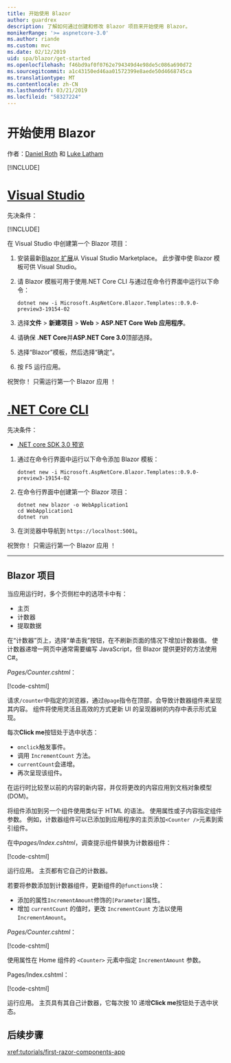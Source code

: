 ```yaml
---
title: 开始使用 Blazor
author: guardrex
description: 了解如何通过创建和修改 Blazor 项目来开始使用 Blazor。
monikerRange: '>= aspnetcore-3.0'
ms.author: riande
ms.custom: mvc
ms.date: 02/12/2019
uid: spa/blazor/get-started
ms.openlocfilehash: f46bd9af0f0762e794349d4e98de5c086a690d72
ms.sourcegitcommit: a1c43150ed46aa01572399e8aede50d4668745ca
ms.translationtype: MT
ms.contentlocale: zh-CN
ms.lasthandoff: 03/21/2019
ms.locfileid: "58327224"
---
```

# <a name="get-started-with-blazor"></a>开始使用 Blazor

作者：[Daniel Roth](https://github.com/danroth27) 和 [Luke Latham](https://github.com/guardrex)

[!INCLUDE[](~/includes/razor-components-preview-notice.md)]

# <a name="visual-studiotabvisual-studio"></a>[Visual Studio](#tab/visual-studio)

先决条件：

[!INCLUDE[](~/includes/net-core-prereqs-vs-3.0.md)]

在 Visual Studio 中创建第一个 Blazor 项目：

1. 安装最新[Blazor 扩展](https://go.microsoft.com/fwlink/?linkid=870389)从 Visual Studio Marketplace。 此步骤中使 Blazor 模板可供 Visual Studio。
1. 请 Blazor 模板可用于使用.NET Core CLI 与通过在命令行界面中运行以下命令：

   ```console
   dotnet new -i Microsoft.AspNetCore.Blazor.Templates::0.9.0-preview3-19154-02
   ```

1. 选择**文件** > **新建项目** > **Web** > **ASP.NET Core Web 应用程序**。
1. 请确保 **.NET Core**并**ASP.NET Core 3.0**顶部选择。
1. 选择“Blazor”模板，然后选择“确定”。
1. 按 F5  运行应用。

祝贺你！ 只需运行第一个 Blazor 应用 ！

<!--

# [Visual Studio Code](#tab/visual-studio-code)

Prerequisites:

[!INCLUDE[](~/includes/net-core-prereqs-vsc-3.0.md)]

To create your first Blazor project in Visual Studio Code:

1. Execute the following command in a command shell:

   ```console
   dotnet new blazor -o WebApplication1
   ```

1. Open the *WebApplication1* folder in Visual Studio Code.

1. Visual Studio code offers to create assets to build and debug the app, which includes the *tasks.json* and *launch.json* files. Select **Yes** to add the assets.

1. Execute the app using the Visual Studio Code debugger.

1. In a browser, navigate to `https://localhost:5001`.

Congratulations! You just ran your first Blazor app!

# [Visual Studio for Mac](#tab/visual-studio-mac)

.NET Core 3.0 will be supported with Visual Studio for Mac version 8.0 or later. Visual Studio for Mac version 8.0 Preview isn't available at this time.

Use the [.NET Core CLI version of this topic](xref:razor-components/get-started?tabs=netcore-cli) on macOS.

[!INCLUDE[](~/includes/net-core-prereqs-mac-3.0.md)]

To create your first project Blazor project in Visual Studio for Mac:

1. Select **File** > **New Solution** or **New Project**.
1. In the sidebar, select **.NET Core** > **App**.
1. Select **Blazor** and select **Next**.
1. The **Target Framework** defaults to **.NET Core 3.0**. Select **Next**.
1. In the **Project Name** field, enter `WebApplication1`. Select **Create**.
1. Select **Run** > **Run Without Debugging** to run the app *without the debugger*. Running with the debugger isn't supported at this time.

Congratulations! You just ran your first Blazor app!
-->

# <a name="net-core-clitabnetcore-cli"></a>[.NET Core CLI](#tab/netcore-cli/)

先决条件：

* [.NET core SDK 3.0 预览](https://dotnet.microsoft.com/download/dotnet-core/3.0)

1. 通过在命令行界面中运行以下命令添加 Blazor 模板：

   ```console
   dotnet new -i Microsoft.AspNetCore.Blazor.Templates::0.9.0-preview3-19154-02
   ```

1. 在命令行界面中创建第一个 Blazor 项目：

   ```console
   dotnet new blazor -o WebApplication1
   cd WebApplication1
   dotnet run
   ```

1. 在浏览器中导航到 `https://localhost:5001`。

祝贺你！ 只需运行第一个 Blazor 应用 ！

---

## <a name="blazor-project"></a>Blazor 项目

当应用运行时，多个页侧栏中的选项卡中有：

* 主页
* 计数器
* 提取数据

在“计数器”页上，选择“单击我”按钮，在不刷新页面的情况下增加计数器值。 使计数器递增一网页中通常需要编写 JavaScript，但 Blazor 提供更好的方法使用C#。

*Pages/Counter.cshtml*：

[!code-cshtml[](get-started/samples_snapshot/3.x/Counter1.cshtml)]

请求`/counter`中指定的浏览器，通过`@page`指令在顶部，会导致计数器组件来呈现其内容。 组件将使用灵活且高效的方式更新 UI 的呈现器树的内存中表示形式呈现。

每次**Click me**按钮处于选中状态：

* `onclick`触发事件。
* 调用 `IncrementCount` 方法。
* `currentCount`会递增。
* 再次呈现该组件。

在运行时比较至以前的内容的新内容，并仅将更改的内容应用到文档对象模型 (DOM)。

将组件添加到另一个组件使用类似于 HTML 的语法。 使用属性或子内容指定组件参数。 例如，计数器组件可以已添加到应用程序的主页添加`<Counter />`元素到索引组件。

在中*pages/Index.cshtml*，调查提示组件替换为计数器组件：

[!code-cshtml[](get-started/samples_snapshot/3.x/Index1.cshtml?highlight=7)]

运行应用。 主页都有它自己的计数器。

若要将参数添加到计数器组件，更新组件的`@functions`块：

* 添加的属性`IncrementAmount`修饰的`[Parameter]`属性。
* 增加 `currentCount` 的值时，更改 `IncrementCount` 方法以使用 `IncrementAmount`。

*Pages/Counter.cshtml*：

[!code-cshtml[](get-started/samples_snapshot/3.x/Counter2.cshtml?highlight=4,8)]

使用属性在 Home 组件的 `<Counter>` 元素中指定 `IncrementAmount` 参数。

Pages/Index.cshtml：

[!code-cshtml[](get-started/samples_snapshot/3.x/Index2.cshtml)]

运行应用。 主页具有其自己计数器，它每次按 10 递增**Click me**按钮处于选中状态。

## <a name="next-steps"></a>后续步骤

<xref:tutorials/first-razor-components-app>
